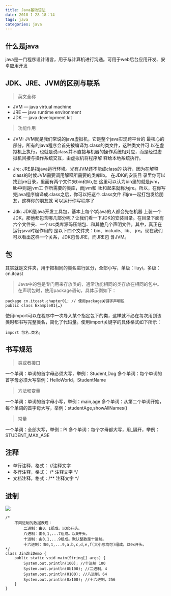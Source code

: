 ```yaml
---
title: Java基础语法
date: 2018-1-28 18：14
tags: java
categories: java
---
```


## 什么是java

java是一门程序设计语言，用于与计算机进行沟通。可用于web后台应用开发、安卓应用开发

## JDK、JRE、JVM的区别与联系

> 英文全称


* JVM — java virtual machine
* JRE — java runtime environment
* JDK — java development kit


<div><!-- more--></div>

> 功能作用

* JVM: JVM就是我们常说的java虚拟机，它是整个java实现跨平台的 最核心的部分，所有的java程序会首先被编译为.class的类文件，这种类文件可 以在虚拟机上执行，也就是说class并不直接与机器的操作系统相对应，而是经过虚拟机间接与操作系统交互，由虚拟机将程序解 释给本地系统执行。

* Jre: JRE是指java运行环境。光有JVM还不能成class的 执行，因为在解释class的时候JVM需要调用解释所需要的类库lib。 在JDK的安装目 录里你可以找到jre目录，里面有两个文件夹bin和lib,在 这里可以认为bin里的就是jvm，lib中则是jvm工 作所需要的类库，而jvm和 lib和起来就称为jre。所以，在你写完java程序编译成.class之后，你可以把这个.class文件 和jre一起打包发给朋友，这样你的朋友就 可以运行你写程序了

* Jdk: JDK是java开发工具包，基本上每个学java的人都会先在机器 上装一个JDK，那他都包含哪几部分呢？让我们看一下JDK的安装目录。在目录下面有 六个文件夹、一个src类库源码压缩包、和其他几个声明文件。其中，真正在运行java时起作用的 是以下四个文件夹：bin、include、lib、 jre。现在我们可以看出这样一个关系，JDK包含JRE，而JRE包 含JVM。




## 包

其实就是文件夹，用于把相同的类名进行区分，全部小写，单级：liuyi，多级：cn.itcast

> Java中的包是专门用来存放类的，通常功能相同的类存放在相同的包中。在声明包时，使用package语句，具体示例如下：


```
package cn.itcast.chapter01; // 使用package关键字声明包
public class Example01{…}
```

使用import可以在程序中一次导入某个指定包下的类，这样就不必在每次用到该类时都书写完整类名，简化了代码量。使用import关键字的具体格式如下所示：


```
import 包名.类名;
```

## 书写规范

> 类或者接口

一个单词：单词的首字母必须大写，举例：Student,Dog
多个单词：每个单词的首字母必须大写举例：HelloWorld，StudentName

> 方法和变量

一个单词：单词的首字母小写，举例：main,age
多个单词：从第二个单词开始，每个单词的首字母大写，举例：studentAge,showAllNames()

> 常量

一个单词：全部大写，举例：PI
多个单词：每个字母都大写，用_隔开，举例：STUDENT_MAX_AGE


## 注释

* 单行注释，格式： //注释文字
* 多行注释，格式： /* 注释文字 */
* 文档注释，格式：/** 注释文字 */

## 进制


![](https://s10.mogucdn.com/mlcdn/c45406/190218_62c9782df17lej916jgigg37712il_840x390.png)


```
/*
    不同进制的数据表现：
        二进制：由0，1组成。以0b开头。
        八进制：由0,1,...7组成。以0开头。
        十进制：由0,1,...9组成。默认整数是十进制。
        十六进制：由0,1,...9,a,b,c,d,e,f(大小写均可)组成。以0x开头。
*/
class JinZhiDemo {
    public static void main(String[] args) {
        System.out.println(100); //十进制 100
        System.out.println(0b100); //二进制，4
        System.out.println(0100); //八进制，64
        System.out.println(0x100); //十六进制，256
    }
}
```


